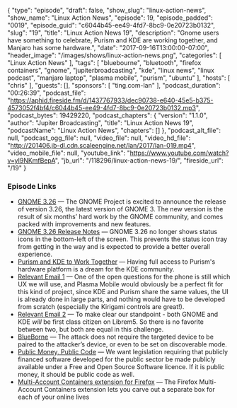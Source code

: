 {
  "type": "episode",
  "draft": false,
  "show_slug": "linux-action-news",
  "show_name": "Linux Action News",
  "episode": 19,
  "episode_padded": "0019",
  "episode_guid": "c6044b45-ee49-4fd7-8bc9-0e20723b0132",
  "slug": "19",
  "title": "Linux Action News 19",
  "description": "Gnome users have something to celebrate, Purism and KDE are working together, and Manjaro has some hardware.",
  "date": "2017-09-16T13:00:00-07:00",
  "header_image": "/images/shows/linux-action-news.png",
  "categories": [
    "Linux Action News"
  ],
  "tags": [
    "bluebourne",
    "bluetooth",
    "firefox containers",
    "gnome",
    "jupiterbroadcasting",
    "kde",
    "linux news",
    "linux podcast",
    "manjaro laptop",
    "plasma mobile",
    "purism",
    "ubuntu"
  ],
  "hosts": [
    "chris"
  ],
  "guests": [],
  "sponsors": [
    "ting.com-lan"
  ],
  "podcast_duration": "00:26:39",
  "podcast_file": "https://aphid.fireside.fm/d/1437767933/dec90738-e640-45e5-b375-4573052f4bf4/c6044b45-ee49-4fd7-8bc9-0e20723b0132.mp3",
  "podcast_bytes": 19429220,
  "podcast_chapters": {
    "version": "1.1.0",
    "author": "Jupiter Broadcasting",
    "title": "Linux Action News 19",
    "podcastName": "Linux Action News",
    "chapters": []
  },
  "podcast_alt_file": null,
  "podcast_ogg_file": null,
  "video_file": null,
  "video_hd_file": "http://201406.jb-dl.cdn.scaleengine.net/lan/2017/lan-019.mp4",
  "video_mobile_file": null,
  "youtube_link": "https://www.youtube.com/watch?v=yI9NKmfBepA",
  "jb_url": "/118296/linux-action-news-19/",
  "fireside_url": "/19"
}


### Episode Links

  * [GNOME 3.26](https://www.gnome.org/news/2017/09/gnome-3-26-released/ "GNOME 3.26") — The GNOME Project is excited to announce the release of version 3.26, the latest version of GNOME 3. The new version is the result of six months’ hard work by the GNOME community, and comes packed with improvements and new features.
  * [GNOME 3.26 Release Notes](https://help.gnome.org/misc/release-notes/3.26/ "GNOME 3.26 Release Notes") — GNOME 3.26 no longer shows status icons in the bottom-left of the screen. This prevents the status icon tray from getting in the way and is expected to provide a better overall experience. 
  * [Purism and KDE to Work Together](https://www.kde.org/announcements/kde-purism-librem5.php "Purism and KDE to Work Together") — Having full access to Purism's hardware platform is a dream for the KDE community.
  * [Relevant Email 1](https://mail.kde.org/pipermail/plasma-devel/2017-August/073631.html "Relevant Email 1") — One of the open questions for the phone is still which UX we will use, and Plasma Mobile would obviously be a perfect fit for this kind of project, since KDE and Purism share the same values, the UI is already done in large parts, and nothing would have to be developed from scratch (especially the Kirigami controls are great!). 
  * [Relevant Email 2](https://mail.kde.org/pipermail/plasma-devel/2017-September/073824.html "Relevant Email 2") — To make clear our standpoint - both GNOME and KDE *will* be first class citizen on Librem5. So there is no favorite between two, but both are equal in this challenge. 
  * [BlueBorne](https://www.armis.com/blueborne/ "BlueBorne") — The attack does not require the targeted device to be paired to the attacker’s device, or even to be set on discoverable mode.
  * [Public Money, Public Code](https://publiccode.eu/ "Public Money, Public Code") — We want legislation requiring that publicly financed software developed for the public sector be made publicly available under a Free and Open Source Software licence. If it is public money, it should be public code as well.
  * [Multi-Account Containers extension for Firefox](https://blog.mozilla.org/firefox/introducing-firefox-multi-account-containers/ "Multi-Account Containers extension for Firefox") — The Firefox Multi-Account Containers extension lets you carve out a separate box for each of your online lives


